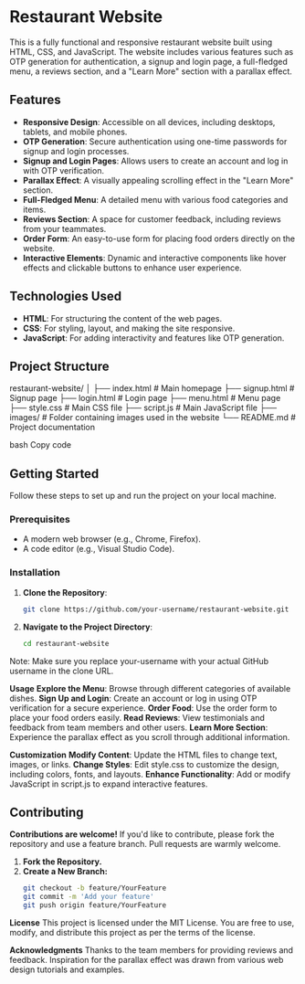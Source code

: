 # Restaurant Website

This is a fully functional and responsive restaurant website built using HTML, CSS, and JavaScript. The website includes various features such as OTP generation for authentication, a signup and login page, a full-fledged menu, a reviews section, and a "Learn More" section with a parallax effect.

## Features

- **Responsive Design**: Accessible on all devices, including desktops, tablets, and mobile phones.
- **OTP Generation**: Secure authentication using one-time passwords for signup and login processes.
- **Signup and Login Pages**: Allows users to create an account and log in with OTP verification.
- **Parallax Effect**: A visually appealing scrolling effect in the "Learn More" section.
- **Full-Fledged Menu**: A detailed menu with various food categories and items.
- **Reviews Section**: A space for customer feedback, including reviews from your teammates.
- **Order Form**: An easy-to-use form for placing food orders directly on the website.
- **Interactive Elements**: Dynamic and interactive components like hover effects and clickable buttons to enhance user experience.

## Technologies Used

- **HTML**: For structuring the content of the web pages.
- **CSS**: For styling, layout, and making the site responsive.
- **JavaScript**: For adding interactivity and features like OTP generation.

## Project Structure

restaurant-website/ │ ├── index.html # Main homepage ├── signup.html # Signup page ├── login.html # Login page ├── menu.html # Menu page ├── style.css # Main CSS file ├── script.js # Main JavaScript file ├── images/ # Folder containing images used in the website └── README.md # Project documentation

bash
Copy code

## Getting Started

Follow these steps to set up and run the project on your local machine.

### Prerequisites

- A modern web browser (e.g., Chrome, Firefox).
- A code editor (e.g., Visual Studio Code).

### Installation

1. **Clone the Repository**:
   ```bash
   git clone https://github.com/your-username/restaurant-website.git
2. **Navigate to the Project Directory**:
   ```bash
   cd restaurant-website


Note: Make sure you replace your-username with your actual GitHub username in the clone URL.


__Usage__
**Explore the Menu**: Browse through different categories of available dishes.
**Sign Up and Login**: Create an account or log in using OTP verification for a secure experience.
**Order Food**: Use the order form to place your food orders easily.
**Read Reviews**: View testimonials and feedback from team members and other users.
**Learn More Section**: Experience the parallax effect as you scroll through additional information.


__Customization__
**Modify Content**: Update the HTML files to change text, images, or links.
**Change Styles**: Edit style.css to customize the design, including colors, fonts, and layouts.
**Enhance Functionality**: Add or modify JavaScript in script.js to expand interactive features.


## Contributing

**Contributions are welcome!** If you'd like to contribute, please fork the repository and use a feature branch. Pull requests are warmly welcome.

1. **Fork the Repository.**
2. **Create a New Branch:**
   ```bash
   git checkout -b feature/YourFeature
   git commit -m 'Add your feature'
   git push origin feature/YourFeature
   

__License__
This project is licensed under the MIT License. You are free to use, modify, and distribute this project as per the terms of the license.

__Acknowledgments__
Thanks to the team members for providing reviews and feedback.
Inspiration for the parallax effect was drawn from various web design tutorials and examples.




